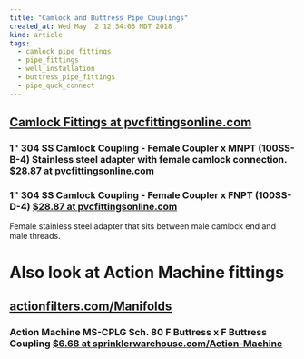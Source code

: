 ```yaml
---
title: "Camlock and Buttress Pipe Couplings"
created_at: Wed May  2 12:34:03 MDT 2018
kind: article
tags:
  - camlock_pipe_fittings
  - pipe_fittings
  - well_installation
  - buttress_pipe_fittings
  - pipe_quck_connect
---
```


<h2>
  <a href="https://www.pvcfittingsonline.com/fittings/camlock-fittings/couplings.html?size_in_inches=36" target="_blank">Camlock Fittings at pvcfittingsonline.com</a>
</h2>


<h3>
  1" 304 SS Camlock Coupling - Female Coupler x MNPT (100SS-B-4) Stainless steel adapter with female camlock connection.
<a href="https://www.pvcfittingsonline.com/1-304-stainless-steel-fitting-female-coupler-male-thread-100ss-b-4.html" target="_blank">$28.87 at pvcfittingsonline.com</a>
<h3>

<h3>
  1" 304 SS Camlock Coupling - Female Coupler x FNPT (100SS-D-4)
  <a href="https://www.pvcfittingsonline.com/1-304-stainless-steel-fitting-female-coupler-female-thread-100ss-d-4.html" target="_blank">$28.87 at pvcfittingsonline.com</a>
</h3>

Female stainless steel adapter that sits between male camlock end and male threads.

<h1>Also look at Action Machine fittings</h1>

<h2>
  <a href="https://www.actionfilters.com/Manifolds" target="_blank">actionfilters.com/Manifolds</a>
</h2>

<h3>
  Action Machine MS-CPLG Sch. 80 F Buttress x F Buttress Coupling
  <a href="http://www.sprinklerwarehouse.com/Action-Machine-Manifold-Fittings-p/ms-cplg.htm" target="_blank">$6.68 at sprinklerwarehouse.com/Action-Machine</a>
</h3>

<!--
html boilerplate
<a href="" target="_blank"></a>
<a name=""></a>
<img src="" width="400px">
<ul>
  <li></li>
</ul>
<pre>
</pre>
<p style="margin-bottom: 2em;"></p>
<hr style="border: 0; height: 3px; background: #333; background-image: linear-gradient(to right, #ccc, #333, #ccc);">
<pre><code>
</code></pre>
<math xmlns='http://www.w3.org/1998/Math/MathML' display='block'>
</math>
-->
